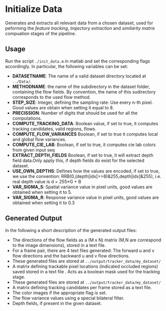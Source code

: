 # Initialize Data

Generates and extracts all relevant data from a chosen dataset,
used for peforming the _feature tracking_, _trajectory extraction_ and _similarity matrix_ compuation stages of the pipeline.

## Usage

Run the script `./init_data.m` in matlab and set the corresponding flags accordingly.
In particular, the following variables can be set:

+ **DATASETNAME**: The name of a valid dataset directory located at `../Data/`.
+ **METHODNAME**: the name of the subdirectory in the dataset folder, containing the flow fields. By convention, the name of this sudirectory corresponds to the used flow method.
+ **STEP_SIZE**: Integer, defining the sampling rate: Use every n-th pixel. Good values are obtain when setting it equal to 8.
+ **PRECISSION**: Number of digits that should be used for all the computations.
+ **COMPUTE_TRACKING_DATA**: Boolean value, if set to true, it computes tracking candidates, valid regions, flows.
+ **COMPUTE_FLOW_VARIANCES** Boolean, if set to true it computes local and global flow variances.
+ **COMPUTE_CIE_LAB**: Boolean, if set to true, it computes cie lab colors from given input seq
+ **EXTRACT_DEPTH_FIELDS** Boolean, if set to true, it will extract depth field data.Only apply this, if depth fields do exist for the selected dataset.
+ **USE_OWN_DEPTHS**: Defines how the values are encoded, if set to true, we use the convention: RRB(0,(depth[idx]>>8)&255,depth[idx]&255), i.e. real depth value is d = 255*G + B
+ **VAR_SIGMA_S**: Spatial variance value in pixel units, good values are obtained when setting it to 5.
+ **VAR_SIGMA_R**: Response variance value in pixel units, good values are obtained when setting it to 0.3

## Generated Output

In the following a short description of the generated output files:

+ The directions of the flow fields as a (M x N) matrix (M,N are correspond to the image dimensions), stored in a text file.
 + For a frame pair, there are 4 text files generated: The forward u and v flow directions and the backward u and v flow directions.
 + These generated files are stored at `../output/tracker_data/my_dataset/`
+ A matrix defining trackable pixel locations (indicated occluded regions) saved stored in a text file . Acts as a boolean mask used for the tracking stage.
 + These generated files are stored at `../output/tracker_data/my_dataset/` 
+ A matrix defining tracking candidates per frame stored as a text file.
+ The color images if the appropriate flag is set.
+ The flow variance values using a special bilateral filter.
+ Depth fields, if present in the given dataset.

